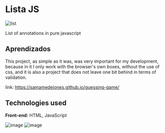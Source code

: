 # Lista JS
![list](https://github.com/user-attachments/assets/abe6796f-6bb0-4a64-b588-40d23c92b14f)


List of annotations in pure javascript

## Aprendizados

This project, as simple as it was, was very important for my development, because in it I only work with the browser's own boxes, without the use of css, and it is also a project that does not leave one bit behind in terms of validation.


link:
https://samamedejones.github.io/guessing-game/



## Technologies used

**Front-end:** HTML, JavaScript


![image](https://github.com/user-attachments/assets/3ff9cab9-ceed-4102-b805-3928e56822c3) ![image](https://github.com/user-attachments/assets/be60b360-351b-47d4-b08b-edb7b25019b7)
